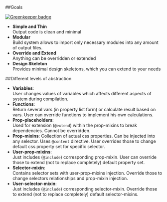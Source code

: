 ##Goals

[![Greenkeeper badge](https://badges.greenkeeper.io/psxcode/mementic-ui.svg)](https://greenkeeper.io/)
- **Simple and Thin**  
Output code is clean and minimal
- **Modular**  
Build system allows to import only necessary modules into any amount of output files.
- **Override and Extend**  
Anything can be overridden or extended
- **Design Skeleton**  
Provides minimal design skeletons, which you can extend to your needs

##Different levels of abstraction
- **Variables**:  
User changes values of variables which affects different aspects of system during compilation.
- **Functions**:  
Return several vars (in property list form) or calculate result based on vars. User can override functions to implement his own calculations.
- **Prop-placeholders**:  
Used for extension (`@extend`) within the prop-mixins to break dependencies. Cannot be overridden.
- **Prop-mixins**: 
Collection of actual css properties. Can be injected into any selector. Uses `@content` directive. User overrides those to change default css property set for specific selector.
- **User-prop-mixins**:  
Just includes (`@include`) corresponding prop-mixin. User can override those to extend (not to replace completely) default property set.
- **Selector-mixin**:  
Contains selector sets with user-prop-mixins injection. Override those to change selectors relationships and prop-mixin injection.
- **User-selector-mixin**:  
Just includes (`@include`) corresponding selector-mixin. Override those to extend (not to replace completely) default selector-mixins.
